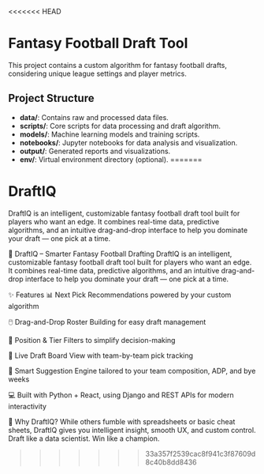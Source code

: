 <<<<<<< HEAD
# Fantasy Football Draft Tool
This project contains a custom algorithm for fantasy football drafts, considering unique league settings and player metrics.

## Project Structure
- **data/**: Contains raw and processed data files.
- **scripts/**: Core scripts for data processing and draft algorithm.
- **models/**: Machine learning models and training scripts.
- **notebooks/**: Jupyter notebooks for data analysis and visualization.
- **output/**: Generated reports and visualizations.
- **env/**: Virtual environment directory (optional).
=======
# DraftIQ
DraftIQ is an intelligent, customizable fantasy football draft tool built for players who want an edge. It combines real-time data, predictive algorithms, and an intuitive drag-and-drop interface to help you dominate your draft — one pick at a time.

🧠 DraftIQ – Smarter Fantasy Football Drafting
DraftIQ is an intelligent, customizable fantasy football draft tool built for players who want an edge. It combines real-time data, predictive algorithms, and an intuitive drag-and-drop interface to help you dominate your draft — one pick at a time.

✨ Features
📊 Next Pick Recommendations powered by your custom algorithm

🖱️ Drag-and-Drop Roster Building for easy draft management

🧩 Position & Tier Filters to simplify decision-making

🔄 Live Draft Board View with team-by-team pick tracking

🧠 Smart Suggestion Engine tailored to your team composition, ADP, and bye weeks

💻 Built with Python + React, using Django and REST APIs for modern interactivity

🚀 Why DraftIQ?
While others fumble with spreadsheets or basic cheat sheets, DraftIQ gives you intelligent insight, smooth UX, and custom control. Draft like a data scientist. Win like a champion.
>>>>>>> 33a357f2539cac8f941c3f87609d8c40b8dd8436
